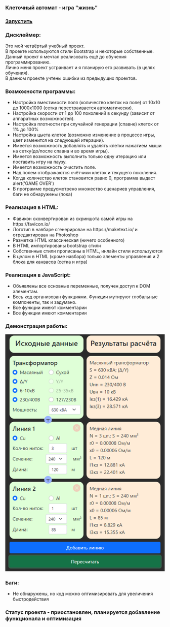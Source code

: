 <h3>Клеточный автомат - игра "жизнь"</h3>
<h3><a href="https://igoromashov.github.io/Game-of-Life/index.html">Запустить</a></h3>

<h3>Дисклеймер:</h3>
  Это мой четвёртый учебный проект.<br>
  В проекте используются стили Bootstrap и некоторые собственные.<br>
  Данный проект я мечтал реализовать ещё до обучения программированию.<br>
  Лично меня проект устраивает и я планирую его развивать (в целях обучения).<br>
  В данном проекте учтены ошибки из предыдущих проектов.
  
<h3>Возможности программы:</h3>
<ul>
  <li>Настройка вместимости поля (количество клеток на поле) от 10х10 до 1000х1000 (сетка перестраивается автоматически).</li>
  <li>Настройка скорости от 1 до 100 поколений в секунду (зависит от аппаратных возможностей).</li>
  <li>Настройка плотности при случайной генерации (спавне) клеток от 1% до 100%</li>
  <li>Настройка цыета клеток (возможно изменение в процессе игры, цвет изменится на следующей итерации).</li>
  <li>Имеется возможность добавлять и удалять клетки нажатием мыши на сетку(до/после спавна и во время игры).</li>
  <li>Имеется возможность выполнить только одну итерацию или поставить игру на паузу.</li>
  <li>Имеется возможность очистить поле.</li>
  <li>Над полем отображаются счётчики клеток и текущего поколения.</li>
  <li>Когда количество клеток становится равно 0, программа выдаст alert('GAME OVER')</li>
  <li>В программе предусмотрено множество сценариев управления, баги не обнаружены (пока)</li>
</ul>
  
<h3>Реализация в HTML:</h3>
<ul>
  <li>Фавикон сконвертирован из скриншота самой игры на https://favicon.io/</li>
  <li>Логотип в навбаре сгенерирован на https://maketext.io/ и отредактирован на Photoshop</li>
  <li>Разметка HTML классическая (ничего особенного)</li>
  <li>В HTML импортированы bootstrap стили</li>
  <li>Собственные стили прописаны в HTML, инлайн стили используются</li>
  <li>В целом в HTML (кроме навбара) только элементы управления и 2 блока для канвасов (сетка и игра)</li>
</ul>

<h3>Реализация в JavaScript:</h3>
<ul>
  <li>Объявлены все основные переменные, получен доступ к DOM элементам.</li>
  <li>Весь код организован функциями. Функции мутируют глобальные компоненты, так и задумано.</li>
  <li>Все функции имеют комментарии</li>
  <li>Все функции имеют комментарии</li>
</ul>

<h3>Демонстрация работы:</h3>
<img src="https://github.com/igoromashov/short-circuit/blob/master/img/Screenshot.png?raw=true" style="wigth: 528px, height: 781px, margin: auto" href="#" />
  
<h3>Баги:</h3>
<ul>
  <li>Не обнаружены, но код можно оптимизировать для увеличения быстродействия</li>
</ul>
  
<h3>Статус проекта - приостановлен, планируется добавление функционала и оптимизация</h3>

